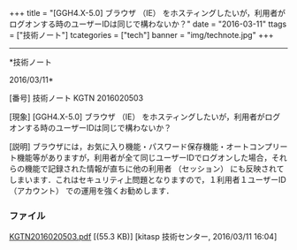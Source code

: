﻿+++
title = "[GGH4.X-5.0] ブラウザ （IE） をホスティングしたいが，利用者がログオンする時のユーザーIDは同じで構わないか？"
date = "2016-03-11"
ttags = ["技術ノート"]
tcategories = ["tech"]
banner = "img/technote.jpg"
+++

-----------------------------------------------------------------------------------------------------------------------------

*技術ノート

2016/03/11*


[番号]
技術ノート KGTN 2016020503

[現象]
[GGH4.X-5.0] ブラウザ （IE）
をホスティングしたいが，利用者がログオンする時のユーザーIDは同じで構わないか？

[説明]
ブラウザには，お気に入り機能・パスワード保存機能・オートコンプリート機能等がありますが，利用者が全て同じユーザーIDでログオンした場合，それらの機能で記録された情報が直ちに他の利用者
（セッション）
にも反映されてしまいます．これはセキュリティ上問題となりますので，１利用者１ユーザーID
（アカウント） での運用を強くお勧めします．


### ファイル

 
 


[KGTN2016020503.pdf](http://techreport.kitasp.net/attachments/download/2505/KGTN2016020503.pdf)
 [(55.3 KB)] [kitasp 技術センター, 2016/03/11
16:04]


 


 

